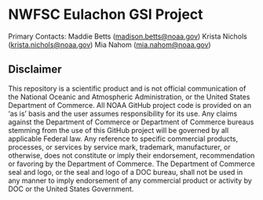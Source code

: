 # NWFSC Eulachon GSI Project
Primary Contacts: Maddie Betts (madison.betts@noaa.gov)
                  Krista Nichols (krista.nichols@noaa.gov)
                  Mia Nahom (mia.nahom@noaa.gov)
## Disclaimer
This repository is a scientific product and is not official communication of the National Oceanic and Atmospheric Administration, or the United States Department of Commerce. All NOAA GitHub project code is provided on an ‘as is’ basis and the user assumes responsibility for its use. Any claims against the Department of Commerce or Department of Commerce bureaus stemming from the use of this GitHub project will be governed by all applicable Federal law. Any reference to specific commercial products, processes, or services by service mark, trademark, manufacturer, or otherwise, does not constitute or imply their endorsement, recommendation or favoring by the Department of Commerce. The Department of Commerce seal and logo, or the seal and logo of a DOC bureau, shall not be used in any manner to imply endorsement of any commercial product or activity by DOC or the United States Government.